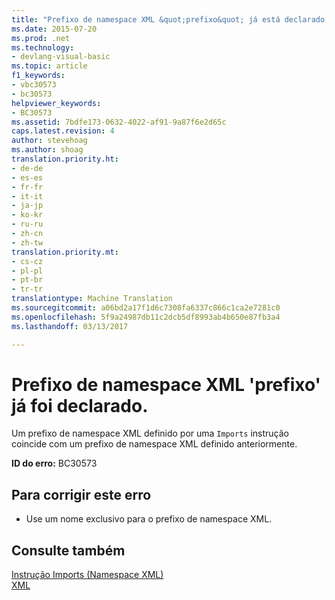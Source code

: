 ```yaml
---
title: "Prefixo de namespace XML &quot;prefixo&quot; já está declarado | Documentos do Microsoft"
ms.date: 2015-07-20
ms.prod: .net
ms.technology:
- devlang-visual-basic
ms.topic: article
f1_keywords:
- vbc30573
- bc30573
helpviewer_keywords:
- BC30573
ms.assetid: 7bdfe173-0632-4022-af91-9a87f6e2d65c
caps.latest.revision: 4
author: stevehoag
ms.author: shoag
translation.priority.ht:
- de-de
- es-es
- fr-fr
- it-it
- ja-jp
- ko-kr
- ru-ru
- zh-cn
- zh-tw
translation.priority.mt:
- cs-cz
- pl-pl
- pt-br
- tr-tr
translationtype: Machine Translation
ms.sourcegitcommit: a06bd2a17f1d6c7308fa6337c866c1ca2e7281c0
ms.openlocfilehash: 5f9a24987db11c2dcb5df8993ab4b650e87fb3a4
ms.lasthandoff: 03/13/2017

---
```

# <a name="xml-namespace-prefix-39prefix39-is-already-declared"></a>Prefixo de namespace XML 'prefixo' já foi declarado.
Um prefixo de namespace XML definido por uma `Imports` instrução coincide com um prefixo de namespace XML definido anteriormente.  
  
 **ID do erro:** BC30573  
  
## <a name="to-correct-this-error"></a>Para corrigir este erro  
  
-   Use um nome exclusivo para o prefixo de namespace XML.  
  
## <a name="see-also"></a>Consulte também  
 [Instrução Imports (Namespace XML)](../../visual-basic/language-reference/statements/imports-statement-xml-namespace.md)   
 [XML](../../visual-basic/programming-guide/language-features/xml/index.md)

